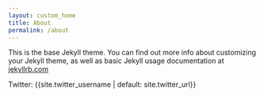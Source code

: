 ```yaml
---
layout: custom_home
title: About
permalink: /about
---
```


This is the base Jekyll theme. You can find out more info about customizing your Jekyll theme, as well as basic Jekyll usage documentation at [jekyllrb.com](https://jekyllrb.com/)

Twitter: {{site.twitter_username | default: site.twitter_url}}


[jekyll-organization]: https://github.com/jekyll
